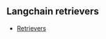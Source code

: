 ## Langchain retrievers

* [Retrievers](https://python.langchain.com/docs/modules/data_connection/retrievers/)